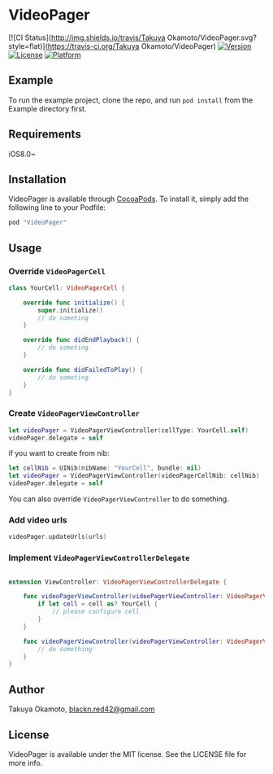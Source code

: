 # VideoPager

[![CI Status](http://img.shields.io/travis/Takuya Okamoto/VideoPager.svg?style=flat)](https://travis-ci.org/Takuya Okamoto/VideoPager)
[![Version](https://img.shields.io/cocoapods/v/VideoPager.svg?style=flat)](http://cocoapods.org/pods/VideoPager)
[![License](https://img.shields.io/cocoapods/l/VideoPager.svg?style=flat)](http://cocoapods.org/pods/VideoPager)
[![Platform](https://img.shields.io/cocoapods/p/VideoPager.svg?style=flat)](http://cocoapods.org/pods/VideoPager)

## Example

To run the example project, clone the repo, and run `pod install` from the Example directory first.

## Requirements

iOS8.0~

## Installation

VideoPager is available through [CocoaPods](http://cocoapods.org). To install
it, simply add the following line to your Podfile:

```ruby
pod "VideoPager"
```

## Usage

### Override `VideoPagerCell`

```swift
class YourCell: VideoPagerCell {

    override func initialize() {
        super.initialize()
        // do someting
    }

    override func didEndPlayback() {
        // do someting
    }

    override func didFailedToPlay() {
        // do someting
    }    
}
```

### Create `VideoPagerViewController`

```swift
let videoPager = VideoPagerViewController(cellType: YourCell.self)
videoPager.delegate = self
```

if you want to create from nib:

```swift
let cellNib = UINib(nibName: "YourCell", bundle: nil)
let videoPager = VideoPagerViewController(videoPagerCellNib: cellNib)
videoPager.delegate = self
```

You can also override `VideoPagerViewController` to do something.

### Add video urls

```swift
videoPager.updateUrls(urls)
```

### Implement `VideoPagerViewControllerDelegate`

```swift

extension ViewController: VideoPagerViewControllerDelegate {

    func videoPagerViewController(videoPagerViewController: VideoPagerViewController, configureCell cell: VideoPagerCell, index: Int) {
        if let cell = cell as? YourCell {
            // please configure cell
        }
    }

    func videoPagerViewController(videoPagerViewController: VideoPagerViewController, didSelectItemAtIndexPath index: Int) {
        // do something
    }
}
```

## Author

Takuya Okamoto, blackn.red42@gmail.com

## License

VideoPager is available under the MIT license. See the LICENSE file for more info.
